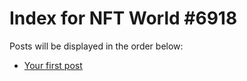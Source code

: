 # Index for NFT World #6918
Posts will be displayed in the order below:

- [Your first post](./001-first.md)

